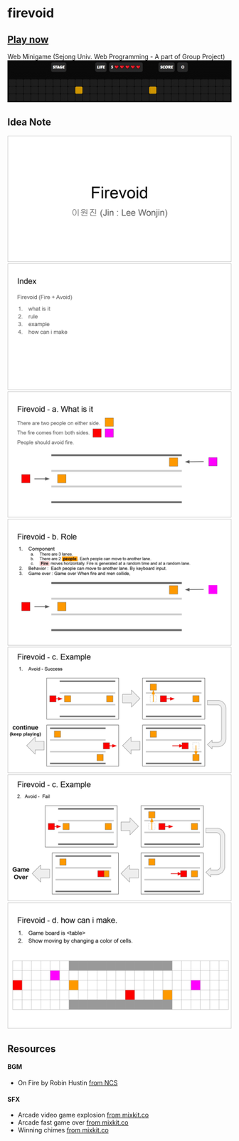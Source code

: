 # firevoid

## [Play now](https://wonjinyi.github.io/firevoid)

Web Minigame (Sejong Univ. Web Programming - A part of Group Project)
![](./img/playingAnimation_forPC.gif)

## Idea Note

![](./img/readme/ideanote_001.jpg)
![](./img/readme/ideanote_002.jpg)
![](./img/readme/ideanote_003.jpg)
![](./img/readme/ideanote_004.jpg)
![](./img/readme/ideanote_005.jpg)
![](./img/readme/ideanote_006.jpg)
![](./img/readme/ideanote_007.jpg)

## Resources

#### BGM

- On Fire by Robin Hustin [from NCS](https://ncs.io/OnFire)

#### SFX

- Arcade video game explosion [from mixkit.co](https://mixkit.co/free-sound-effects/crash/)
- Arcade fast game over [from mixkit.co](https://mixkit.co/free-sound-effects/game-over/)
- Winning chimes [from mixkit.co](https://mixkit.co/free-sound-effects/win/)
